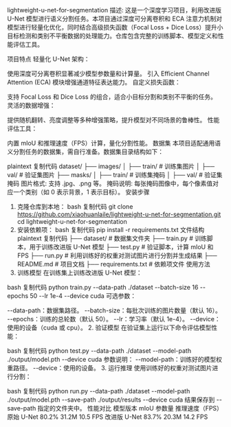 lightweight-u-net-for-segmentation
描述:
这是一个深度学习项目，利用改进版 U-Net 模型进行语义分割任务。本项目通过深度可分离卷积和 ECA 注意力机制对模型进行轻量化优化，同时结合高级损失函数（Focal Loss + Dice Loss）提升小目标检测和类别不平衡数据的处理能力。仓库包含完整的训练脚本、模型定义和性能评估工具。

项目特点
轻量化 U-Net 架构：

使用深度可分离卷积显著减少模型参数量和计算量。
引入 Efficient Channel Attention (ECA) 模块增强通道特征表达能力。
自定义损失函数：

支持 Focal Loss 和 Dice Loss 的组合，适合小目标分割和类别不平衡的任务。
灵活的数据增强：

提供随机翻转、亮度调整等多种增强策略，提升模型对不同场景的鲁棒性。
性能评估工具：

内置 mIoU 和推理速度（FPS）计算，量化分割性能。
数据集
本项目适配通用语义分割任务的数据集，需自行准备。数据集目录结构如下：

plaintext
复制代码
dataset/
├── images/
│   ├── train/   # 训练集图片
│   ├── val/     # 验证集图片
├── masks/
│   ├── train/   # 训练集掩码
│   ├── val/     # 验证集掩码
图片格式: 支持 .jpg、.png 等。
掩码说明: 每张掩码图像中，每个像素值对应一个类别（如 0 表示背景，1 表示目标）。
安装步骤
1. 克隆仓库到本地：
bash
复制代码
git clone https://github.com/xiaohuanlaile/lightweight-u-net-for-segmentation.git
cd lightweight-u-net-for-segmentation
2. 安装依赖项：
bash
复制代码
pip install -r requirements.txt
文件结构
plaintext
复制代码
├── dataset/              # 数据集文件夹
├── train.py              # 训练脚本，用于训练改进版 U-Net 模型
├── test.py               # 验证脚本，计算 mIoU 和 FPS
├── run.py                # 利用训练好的权重对测试图片进行分割并生成结果
├── README.md             # 项目文档
├── requirements.txt      # 依赖项文件
使用方法
1. 训练模型
在训练集上训练改进版 U-Net 模型：

bash
复制代码
python train.py --data-path ./dataset --batch-size 16 --epochs 50 --lr 1e-4 --device cuda
可选参数：

--data-path：数据集路径。
--batch-size：每批次训练的图片数量（默认 16）。
--epochs：训练的总轮数（默认 50）。
--lr：学习率（默认 1e-4）。
--device：使用的设备（cuda 或 cpu）。
2. 验证模型
在验证集上运行以下命令评估模型性能：

bash
复制代码
python test.py --data-path ./dataset --model-path ./output/model.pth --device cuda
参数说明：
--model-path：训练好的模型权重路径。
--device：使用的设备。
3. 运行推理
使用训练好的权重对测试图片进行分割：

bash
复制代码
python run.py --data-path ./dataset --model-path ./output/model.pth --save-path ./output/results --device cuda
结果保存到 --save-path 指定的文件夹中。
性能对比
模型版本	mIoU	参数量	推理速度（FPS）
原始 U-Net	80.2%	31.2M	10.5 FPS
改进版 U-Net	83.7%	20.3M	14.2 FPS
